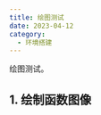 ```yaml
---
title: 绘图测试
date: 2023-04-12
category:
  - 环境搭建
---
```


<!-- markdownlint-disable MD033 -->

绘图测试。

<!-- more -->

## 1. 绘制函数图像

<PlotFunction :id="'plot-test'" />

<script setup lang="ts">
import PlotFunction from '@/components/PlotFunction.vue'
</script>
